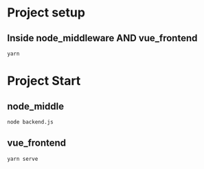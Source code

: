 # Project setup

## Inside node_middleware AND vue_frontend

```
yarn
```

# Project Start

## node_middle

```
node backend.js
```

## vue_frontend

```
yarn serve
```

